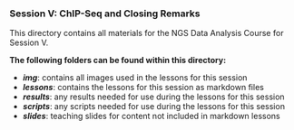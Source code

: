 ### Session V: ChIP-Seq and Closing Remarks

This directory contains all materials for the NGS Data Analysis Course for Session V.

 
 **The following folders can be found within this directory:**

- ***img***: contains all images used in the lessons for this session
- ***lessons***: contains the lessons for this session as markdown files
- ***results***: any results needed for use during the lessons for this session
- ***scripts***: any scripts needed for use during the lessons for this session
- ***slides***: teaching slides for content not included in markdown lessons
